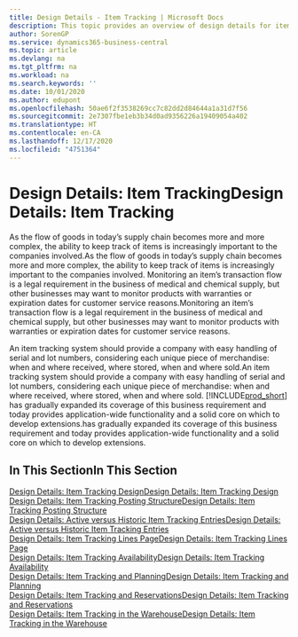 ```yaml
---
title: Design Details - Item Tracking | Microsoft Docs
description: This topic provides an overview of design details for item tracking.
author: SorenGP
ms.service: dynamics365-business-central
ms.topic: article
ms.devlang: na
ms.tgt_pltfrm: na
ms.workload: na
ms.search.keywords: ''
ms.date: 10/01/2020
ms.author: edupont
ms.openlocfilehash: 50ae6f2f3538269cc7c82dd2d84644a1a31d7f56
ms.sourcegitcommit: 2e7307fbe1eb3b34d0ad9356226a19409054a402
ms.translationtype: HT
ms.contentlocale: en-CA
ms.lasthandoff: 12/17/2020
ms.locfileid: "4751364"
---
```

# <a name="design-details-item-tracking"></a><span data-ttu-id="91899-103">Design Details: Item Tracking</span><span class="sxs-lookup"><span data-stu-id="91899-103">Design Details: Item Tracking</span></span>
<span data-ttu-id="91899-104">As the flow of goods in today’s supply chain becomes more and more complex, the ability to keep track of items is increasingly important to the companies involved.</span><span class="sxs-lookup"><span data-stu-id="91899-104">As the flow of goods in today’s supply chain becomes more and more complex, the ability to keep track of items is increasingly important to the companies involved.</span></span> <span data-ttu-id="91899-105">Monitoring an item’s transaction flow is a legal requirement in the business of medical and chemical supply, but other businesses may want to monitor products with warranties or expiration dates for customer service reasons.</span><span class="sxs-lookup"><span data-stu-id="91899-105">Monitoring an item’s transaction flow is a legal requirement in the business of medical and chemical supply, but other businesses may want to monitor products with warranties or expiration dates for customer service reasons.</span></span>  

<span data-ttu-id="91899-106">An item tracking system should provide a company with easy handling of serial and lot numbers, considering each unique piece of merchandise: when and where received, where stored, when and where sold.</span><span class="sxs-lookup"><span data-stu-id="91899-106">An item tracking system should provide a company with easy handling of serial and lot numbers, considering each unique piece of merchandise: when and where received, where stored, when and where sold.</span></span> [!INCLUDE[prod_short](includes/prod_short.md)] <span data-ttu-id="91899-107">has gradually expanded its coverage of this business requirement and today provides application-wide functionality and a solid core on which to develop extensions.</span><span class="sxs-lookup"><span data-stu-id="91899-107">has gradually expanded its coverage of this business requirement and today provides application-wide functionality and a solid core on which to develop extensions.</span></span>  

## <a name="in-this-section"></a><span data-ttu-id="91899-108">In This Section</span><span class="sxs-lookup"><span data-stu-id="91899-108">In This Section</span></span>  
[<span data-ttu-id="91899-109">Design Details: Item Tracking Design</span><span class="sxs-lookup"><span data-stu-id="91899-109">Design Details: Item Tracking Design</span></span>](design-details-item-tracking-design.md)  
[<span data-ttu-id="91899-110">Design Details: Item Tracking Posting Structure</span><span class="sxs-lookup"><span data-stu-id="91899-110">Design Details: Item Tracking Posting Structure</span></span>](design-details-item-tracking-posting-structure.md)  
[<span data-ttu-id="91899-111">Design Details: Active versus Historic Item Tracking Entries</span><span class="sxs-lookup"><span data-stu-id="91899-111">Design Details: Active versus Historic Item Tracking Entries</span></span>](design-details-active-versus-historic-item-tracking-entries.md)  
[<span data-ttu-id="91899-112">Design Details: Item Tracking Lines Page</span><span class="sxs-lookup"><span data-stu-id="91899-112">Design Details: Item Tracking Lines Page</span></span>](design-details-item-tracking-lines-window.md)  
[<span data-ttu-id="91899-113">Design Details: Item Tracking Availability</span><span class="sxs-lookup"><span data-stu-id="91899-113">Design Details: Item Tracking Availability</span></span>](design-details-item-tracking-availability.md)  
[<span data-ttu-id="91899-114">Design Details: Item Tracking and Planning</span><span class="sxs-lookup"><span data-stu-id="91899-114">Design Details: Item Tracking and Planning</span></span>](design-details-item-tracking-and-planning.md)  
[<span data-ttu-id="91899-115">Design Details: Item Tracking and Reservations</span><span class="sxs-lookup"><span data-stu-id="91899-115">Design Details: Item Tracking and Reservations</span></span>](design-details-item-tracking-and-reservations.md)  
[<span data-ttu-id="91899-116">Design Details: Item Tracking in the Warehouse</span><span class="sxs-lookup"><span data-stu-id="91899-116">Design Details: Item Tracking in the Warehouse</span></span>](design-details-item-tracking-in-the-warehouse.md)
